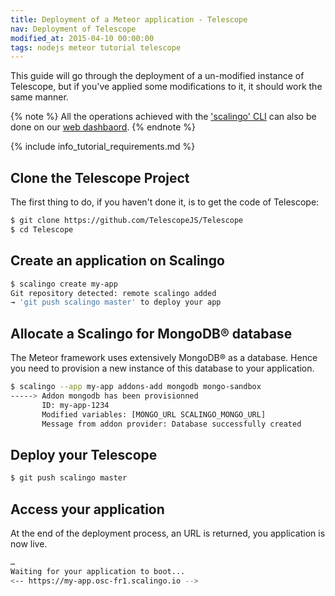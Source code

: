 ```yaml
---
title: Deployment of a Meteor application - Telescope
nav: Deployment of Telescope
modified_at: 2015-04-10 00:00:00
tags: nodejs meteor tutorial telescope
---
```


This guide will go through the deployment of a un-modified instance of Telescope,
but if you've applied some modifications to it, it should work the same manner.

{% note %}
  All the operations achieved with the <a href="http://cli.scalingo.com">'scalingo' CLI</a> can also be done on our <a href="https://my.scalingo.com">web dashbaord</a>.
{% endnote %}

{% include info_tutorial_requirements.md %}

## Clone the Telescope Project

The first thing to do, if you haven't done it, is to get the code of Telescope:

```bash
$ git clone https://github.com/TelescopeJS/Telescope
$ cd Telescope
```

## Create an application on Scalingo

```bash
$ scalingo create my-app
Git repository detected: remote scalingo added
→ 'git push scalingo master' to deploy your app
```

## Allocate a Scalingo for MongoDB® database

The Meteor framework uses extensively MongoDB® as a database. Hence you need to
provision a new instance of this database to your application.

```bash
$ scalingo --app my-app addons-add mongodb mongo-sandbox
-----> Addon mongodb has been provisionned
       ID: my-app-1234
       Modified variables: [MONGO_URL SCALINGO_MONGO_URL]
       Message from addon provider: Database successfully created
```

## Deploy your Telescope

```bash
$ git push scalingo master
```

## Access your application

At the end of the deployment process, an URL is returned, you application is now live.

```bash
…
Waiting for your application to boot...
<-- https://my-app.osc-fr1.scalingo.io -->
```
